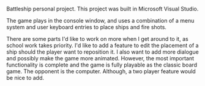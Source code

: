 Battleship personal project. 
This project was built in Microsoft Visual Studio. 

The game plays in the console window, and uses a combination of a 
menu system and user keyboard entries to place ships and 
fire shots. 

There are some parts I'd like to work on more when I get around to it, as 
school work takes priority. I'd like to add a feature to edit the placement 
of a ship should the player want to reposition it. 
I also want to add more dialogue and possibly make the game more animated. 
However, the most important functionality is complete and the game is fully playable 
as the classic board game. The opponent is the computer. Although, a two player feature
would be nice to add. 
